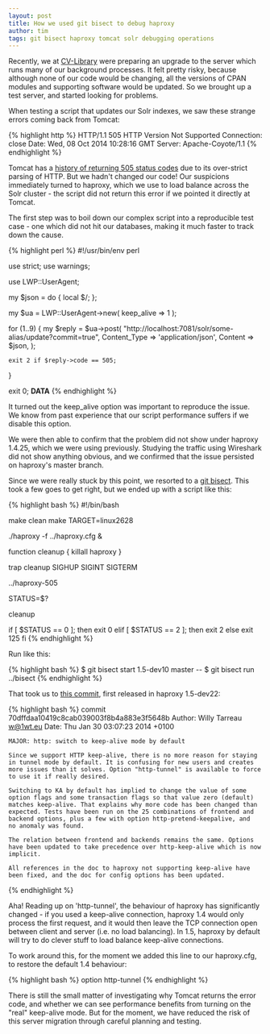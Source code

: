 ```yaml
---
layout: post
title: How we used git bisect to debug haproxy
author: tim
tags: git bisect haproxy tomcat solr debugging operations
---
```


Recently, we at [CV-Library](http://www.cv-library.co.uk/) were preparing an upgrade to the server
which runs many of our background processes.  It felt pretty risky,
because although none of our code would be changing, all the versions
of CPAN modules and supporting software would be updated.  So we
brought up a test server, and started looking for problems.

When testing a script that updates our Solr indexes, we saw these
strange errors coming back from Tomcat:

{% highlight http %}
HTTP/1.1 505 HTTP Version Not Supported
Connection: close
Date: Wed, 08 Oct 2014 10:28:16 GMT
Server: Apache-Coyote/1.1
{% endhighlight %}

Tomcat has a [history of returning 505 status codes](https://www.google.co.uk/search?q=tomcat+505) due to its
over-strict parsing of HTTP.  But we hadn't changed our code!  Our
suspicions immediately turned to haproxy, which we use to load balance
across the Solr cluster - the script did not return this error if we
pointed it directly at Tomcat.

The first step was to boil down our complex script into a reproducible
test case - one which did not hit our databases, making it much faster
to track down the cause.

{% highlight perl %}
#!/usr/bin/env perl

use strict;
use warnings;

use LWP::UserAgent;

my $json = do { local $/; <DATA> };

my $ua = LWP::UserAgent->new( keep_alive => 1 );

for (1..9) {
    my $reply = $ua->post(
        "http://localhost:7081/solr/some-alias/update?commit=true",
        Content_Type => 'application/json',
        Content      => $json,
    );

    exit 2 if $reply->code == 505;
}

exit 0;
__DATA__
<lots of JSON POST data followed>
{% endhighlight %}

It turned out the keep_alive option was important to reproduce the
issue.  We know from past experience that our script performance
suffers if we disable this option.

We were then able to confirm that the problem did not show under
haproxy 1.4.25, which we were using previously.  Studying the traffic
using Wireshark did not show anything obvious, and we confirmed that
the issue persisted on haproxy's master branch.

Since we were really stuck by this point, we resorted to a [git bisect](http://git-scm.com/docs/git-bisect).
This took a few goes to get right, but we ended up with a script like
this:

{% highlight bash %}
#!/bin/bash

make clean
make TARGET=linux2628

./haproxy -f ../haproxy.cfg &

function cleanup {
        killall haproxy
}

trap cleanup SIGHUP SIGINT SIGTERM

../haproxy-505

STATUS=$?

cleanup

if [ $STATUS == 0 ]; then
        exit 0
elif [ $STATUS == 2 ]; then
        exit 2
else
        exit 125
fi
{% endhighlight %}

Run like this:

{% highlight bash %}
$ git bisect start 1.5-dev10 master --
$ git bisect run ../bisect
{% endhighlight %}

That took us to [this commit](https://github.com/haproxy/haproxy/commit/70dffdaa10419c8cab039003f8b4a883e3f5648b),
first released in haproxy 1.5-dev22:

{% highlight bash %}
commit 70dffdaa10419c8cab039003f8b4a883e3f5648b
Author: Willy Tarreau <w@1wt.eu>
Date:   Thu Jan 30 03:07:23 2014 +0100
    
    MAJOR: http: switch to keep-alive mode by default
    
    Since we support HTTP keep-alive, there is no more reason for staying
    in tunnel mode by default. It is confusing for new users and creates
    more issues than it solves. Option "http-tunnel" is available to force
    to use it if really desired.
    
    Switching to KA by default has implied to change the value of some
    option flags and some transaction flags so that value zero (default)
    matches keep-alive. That explains why more code has been changed than
    expected. Tests have been run on the 25 combinations of frontend and
    backend options, plus a few with option http-pretend-keepalive, and
    no anomaly was found.
    
    The relation between frontend and backends remains the same. Options
    have been updated to take precedence over http-keep-alive which is now
    implicit.
    
    All references in the doc to haproxy not supporting keep-alive have
    been fixed, and the doc for config options has been updated.
{% endhighlight %}

Aha!  Reading up on 'http-tunnel', the behaviour of haproxy has
significantly changed - if you used a keep-alive connection, haproxy
1.4 would only process the first request, and it would then leave the
TCP connection open between client and server (i.e. no load
balancing).  In 1.5, haproxy by default will try to do clever stuff to
load balance keep-alive connections.

To work around this, for the moment we added this line to our
haproxy.cfg, to restore the default 1.4 behaviour:

{% highlight bash %}
option http-tunnel
{% endhighlight %}

There is still the small matter of investigating why Tomcat returns
the error code, and whether we can see performance benefits from
turning on the "real" keep-alive mode.  But for the moment, we have
reduced the risk of this server migration through careful planning and
testing.
